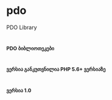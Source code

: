 # pdo
PDO Library
<html lang="en">
  <head>
    <!-- Required meta tags -->
    <meta charset="utf-8">
    <meta name="viewport" content="width=device-width, initial-scale=1, shrink-to-fit=no">
 </head>
  <body>
    <h1><font size='2'><b>PDO ბიბლიოთეკები</b></font></h1>
    <h1><font size='2'><b>ვერსია განკუთვნილია PHP 5.6+ ვერსიაზე</b></font></h1>
    <h1><font size='2'><b>ვერსია 1.0</b></font></h1>
   
  </body>
</html>
